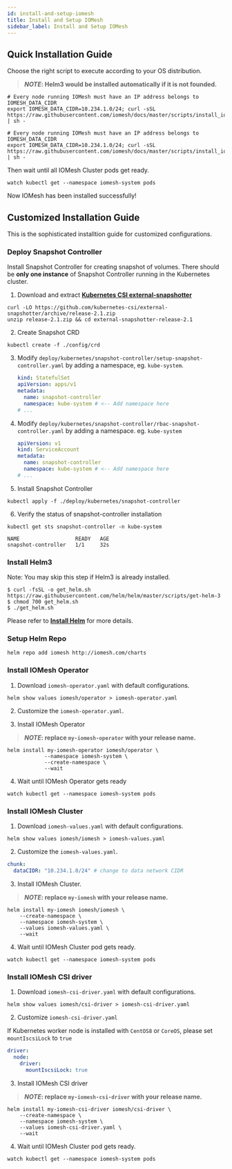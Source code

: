 ```yaml
---
id: install-and-setup-iomesh
title: Install and Setup IOMesh
sidebar_label: Install and Setup IOMesh
---
```


## Quick Installation Guide

Choose the right script to execute according to your OS distribution.

> **_NOTE_: Helm3 would be installed automatically if it is not founded.**

<!--DOCUSAURUS_CODE_TABS-->

<!--RHEL7/CentOS7-->

```shell
# Every node running IOMesh must have an IP address belongs to IOMESH_DATA_CIDR
export IOMESH_DATA_CIDR=10.234.1.0/24; curl -sSL https://raw.githubusercontent.com/iomesh/docs/master/scripts/install_iomesh_el7.sh | sh -
```

<!--RHEL8/CentOS8/CoreOS-->

```shell
# Every node running IOMesh must have an IP address belongs to IOMESH_DATA_CIDR
export IOMESH_DATA_CIDR=10.234.1.0/24; curl -sSL https://raw.githubusercontent.com/iomesh/docs/master/scripts/install_iomesh_el8.sh | sh -
```
<!--END_DOCUSAURUS_CODE_TABS-->

Then wait until all IOMesh Cluster pods get ready.

```shell
watch kubectl get --namespace iomesh-system pods
```

Now IOMesh has been installed successfully!

## Customized Installation Guide

This is the sophisticated installtion guide for customized configurations.

### Deploy Snapshot Controller

Install Snapshot Controller for creating snapshot of volumes.
There should be **only one instance** of Snapshot Controller running in the Kubernetes cluster.

1. Download and extract **[Kubernetes CSI external-snapshotter](https://github.com/kubernetes-csi/external-snapshotter/tree/release-2.1)**

```shell
curl -LO https://github.com/kubernetes-csi/external-snapshotter/archive/release-2.1.zip
unzip release-2.1.zip && cd external-snapshotter-release-2.1
```

2. Create Snapshot CRD

```shell
kubectl create -f ./config/crd
```

3. Modify `deploy/kubernetes/snapshot-controller/setup-snapshot-controller.yaml` by adding a namespace, eg. `kube-system`.

   ```yaml
   kind: StatefulSet
   apiVersion: apps/v1
   metadata:
     name: snapshot-controller
     namespace: kube-system # <-- Add namespace here
   # ...
   ```

4. Modify `deploy/kubernetes/snapshot-controller/rbac-snapshot-controller.yaml` by adding a namespace. eg. `kube-system`

   ```yaml
   apiVersion: v1
   kind: ServiceAccount
   metadata:
     name: snapshot-controller
     namespace: kube-system # <-- Add namespace here
   # ...
   ```

5. Install Snapshot Controller

```shell
kubectl apply -f ./deploy/kubernetes/snapshot-controller
```

6. Verify the status of snapshot-controller installation

```shell
kubectl get sts snapshot-controller -n kube-system
```

```output
NAME                  READY   AGE
snapshot-controller   1/1     32s
```

### Install Helm3

Note: You may skip this step if Helm3 is already installed.

```shell
$ curl -fsSL -o get_helm.sh https://raw.githubusercontent.com/helm/helm/master/scripts/get-helm-3
$ chmod 700 get_helm.sh
$ ./get_helm.sh
```

Please refer to **[Install Helm](https://helm.sh/docs/intro/install/)** for more details.


### Setup Helm Repo

```shell
helm repo add iomesh http://iomesh.com/charts
```

### Install IOMesh Operator

1. Download `iomesh-operator.yaml` with default configurations.

```shell
helm show values iomesh/operator > iomesh-operator.yaml
```

2. Customize the `iomesh-operator.yaml`.

3. Install IOMesh Operator

> **_NOTE_: replace `my-iomesh-operator` with your release name.**
```shell
helm install my-iomesh-operator iomesh/operator \
	       	--namespace iomesh-system \
	       	--create-namespace \
	       	--wait
```

4. Wait until IOMesh Operator gets ready

```shell
watch kubectl get --namespace iomesh-system pods
```

### Install IOMesh Cluster

1. Download `iomesh-values.yaml` with default configurations.

```shell
helm show values iomesh/iomesh > iomesh-values.yaml
```

2. Customize the `iomesh-values.yaml`.

```yaml
chunk:
  dataCIDR: "10.234.1.0/24" # change to data network CIDR
```

3. Install IOMesh Cluster.

> **_NOTE_: replace `my-iomesh` with your release name.**

```shell
helm install my-iomesh iomesh/iomesh \
    --create-namespace \
    --namespace iomesh-system \
    --values iomesh-values.yaml \
    --wait
```

4. Wait until IOMesh Cluster pod gets ready.

```
watch kubectl get --namespace iomesh-system pods
```

### Install IOMesh CSI driver

1. Download `iomesh-csi-driver.yaml` with default configurations.

```shell
helm show values iomesh/csi-driver > iomesh-csi-driver.yaml
```

2. Customize `iomesh-csi-driver.yaml`

If Kubernetes worker node is installed with `CentOS8` or `CoreOS`, please set `mountIscsiLock` to `true`

```yaml
driver:
  node:
    driver:
      mountIscsiLock: true
```

3. Install IOMesh CSI driver

> **_NOTE_: replace `my-iomesh-csi-driver` with your release name.**

```shell
helm install my-iomesh-csi-driver iomesh/csi-driver \
    --create-namespace \
    --namespace iomesh-system \
    --values iomesh-csi-driver.yaml \
    --wait
```

4. Wait until IOMesh Cluster pod gets ready.

```
watch kubectl get --namespace iomesh-system pods
```

[1]: http://iomesh.com/charts
[2]: http://www.iomesh.com/docs/installation/setup-iomesh-storage#setup-data-network
